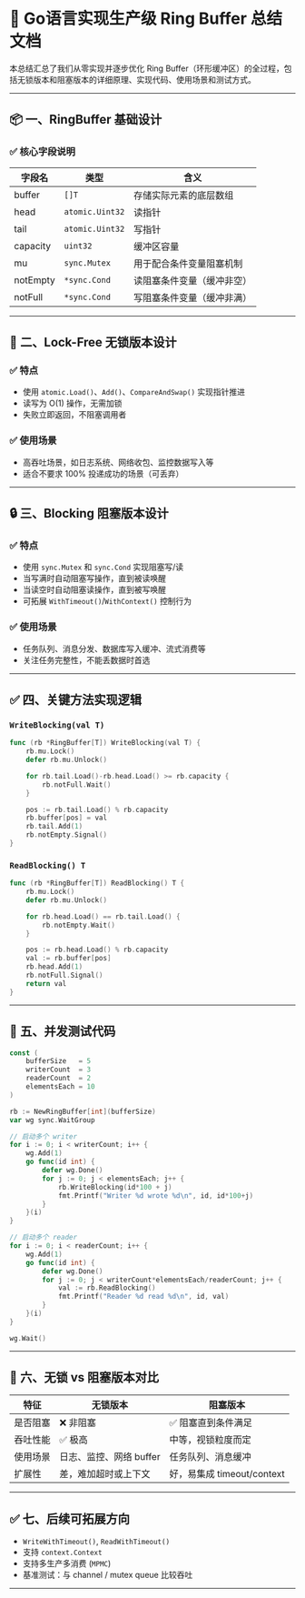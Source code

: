 
# 🚀 Go语言实现生产级 Ring Buffer 总结文档

本总结汇总了我们从零实现并逐步优化 Ring Buffer（环形缓冲区）的全过程，包括无锁版本和阻塞版本的详细原理、实现代码、使用场景和测试方式。

---

## 📦 一、RingBuffer 基础设计

### ✅ 核心字段说明

| 字段名     | 类型             | 含义                         |
|------------|------------------|------------------------------|
| buffer     | `[]T`            | 存储实际元素的底层数组       |
| head       | `atomic.Uint32`  | 读指针                       |
| tail       | `atomic.Uint32`  | 写指针                       |
| capacity   | `uint32`         | 缓冲区容量                   |
| mu         | `sync.Mutex`     | 用于配合条件变量阻塞机制     |
| notEmpty   | `*sync.Cond`     | 读阻塞条件变量（缓冲非空）   |
| notFull    | `*sync.Cond`     | 写阻塞条件变量（缓冲非满）   |

---

## 🧠 二、Lock-Free 无锁版本设计

### ✅ 特点

- 使用 `atomic.Load()`、`Add()`、`CompareAndSwap()` 实现指针推进
- 读写为 O(1) 操作，无需加锁
- 失败立即返回，不阻塞调用者

### ✅ 使用场景

- 高吞吐场景，如日志系统、网络收包、监控数据写入等
- 适合不要求 100% 投递成功的场景（可丢弃）

---

## 🔒 三、Blocking 阻塞版本设计

### ✅ 特点

- 使用 `sync.Mutex` 和 `sync.Cond` 实现阻塞写/读
- 当写满时自动阻塞写操作，直到被读唤醒
- 当读空时自动阻塞读操作，直到被写唤醒
- 可拓展 `WithTimeout()`/`WithContext()` 控制行为

### ✅ 使用场景

- 任务队列、消息分发、数据库写入缓冲、流式消费等
- 关注任务完整性，不能丢数据时首选

---

## ✅ 四、关键方法实现逻辑

### `WriteBlocking(val T)`

```go
func (rb *RingBuffer[T]) WriteBlocking(val T) {
    rb.mu.Lock()
    defer rb.mu.Unlock()

    for rb.tail.Load()-rb.head.Load() >= rb.capacity {
        rb.notFull.Wait()
    }

    pos := rb.tail.Load() % rb.capacity
    rb.buffer[pos] = val
    rb.tail.Add(1)
    rb.notEmpty.Signal()
}
```

### `ReadBlocking() T`

```go
func (rb *RingBuffer[T]) ReadBlocking() T {
    rb.mu.Lock()
    defer rb.mu.Unlock()

    for rb.head.Load() == rb.tail.Load() {
        rb.notEmpty.Wait()
    }

    pos := rb.head.Load() % rb.capacity
    val := rb.buffer[pos]
    rb.head.Add(1)
    rb.notFull.Signal()
    return val
}
```

---

## 🧪 五、并发测试代码

```go
const (
    bufferSize   = 5
    writerCount  = 3
    readerCount  = 2
    elementsEach = 10
)

rb := NewRingBuffer[int](bufferSize)
var wg sync.WaitGroup

// 启动多个 writer
for i := 0; i < writerCount; i++ {
    wg.Add(1)
    go func(id int) {
        defer wg.Done()
        for j := 0; j < elementsEach; j++ {
            rb.WriteBlocking(id*100 + j)
            fmt.Printf("Writer %d wrote %d\n", id, id*100+j)
        }
    }(i)
}

// 启动多个 reader
for i := 0; i < readerCount; i++ {
    wg.Add(1)
    go func(id int) {
        defer wg.Done()
        for j := 0; j < writerCount*elementsEach/readerCount; j++ {
            val := rb.ReadBlocking()
            fmt.Printf("Reader %d read %d\n", id, val)
        }
    }(i)
}

wg.Wait()
```

---

## 🎯 六、无锁 vs 阻塞版本对比

| 特征             | 无锁版本                    | 阻塞版本                    |
|------------------|-----------------------------|-----------------------------|
| 是否阻塞         | ❌ 非阻塞                   | ✅ 阻塞直到条件满足         |
| 吞吐性能         | ✅ 极高                     | 中等，视锁粒度而定         |
| 使用场景         | 日志、监控、网络 buffer    | 任务队列、消息缓冲         |
| 扩展性           | 差，难加超时或上下文       | 好，易集成 timeout/context |

---

## ✅ 七、后续可拓展方向

- `WriteWithTimeout()`, `ReadWithTimeout()`
- 支持 `context.Context`
- 支持多生产多消费 (`MPMC`)
- 基准测试：与 channel / mutex queue 比较吞吐

---
